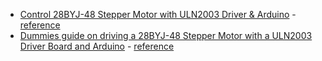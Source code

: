 * [Control 28BYJ-48 Stepper Motor with ULN2003 Driver & Arduino](In-Depth_Control_28BYJ-48_Stepper_Motor_with_ULN2003_Driver_&_Arduino.pdf) - [reference](https://lastminuteengineers.com/28byj48-stepper-motor-arduino-tutorial/)
* [Dummies guide on driving a 28BYJ-48 Stepper Motor with a ULN2003 Driver Board and Arduino](Dummies_guide_on_driving_a_28BYJ-48_Stepper_Motor_with_a_ULN2003.pdf) - [reference](https://www.seeedstudio.com/blog/2019/03/04/driving-a-28byj-48-stepper-motor-with-a-uln2003-driver-board-and-arduino/)
